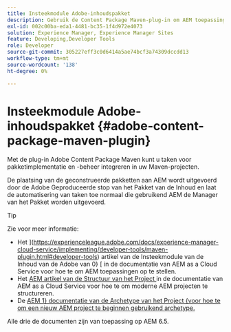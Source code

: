 ```yaml
---
title: Insteekmodule Adobe-inhoudspakket
description: Gebruik de Content Package Maven-plug-in om AEM toepassingen te implementeren
exl-id: 002c00ba-eda1-4481-bc35-1f4d972e4073
solution: Experience Manager, Experience Manager Sites
feature: Developing,Developer Tools
role: Developer
source-git-commit: 305227eff3c0d6414a5ae74bcf3a74309dccdd13
workflow-type: tm+mt
source-wordcount: '138'
ht-degree: 0%

---
```


# Insteekmodule Adobe-inhoudspakket {#adobe-content-package-maven-plugin}

Met de plug-in Adobe Content Package Maven kunt u taken voor pakketimplementatie en -beheer integreren in uw Maven-projecten.

De plaatsing van de geconstrueerde pakketten aan AEM wordt uitgevoerd door de Adobe Geproduceerde stop van het Pakket van de Inhoud en laat de automatisering van taken toe normaal die gebruikend AEM de Manager van het Pakket worden uitgevoerd.

>[!TIP]
>
>Zie voor meer informatie:
>
>* Het ](https://experienceleague.adobe.com/docs/experience-manager-cloud-service/implementing/developer-tools/maven-plugin.html#developer-tools) artikel van de Insteekmodule van de Inhoud van de Adobe van 0} [ in de documentatie van AEM as a Cloud Service voor hoe te om AEM toepassingen op te stellen.
>* Het [ AEM artikel van de Structuur van het Project ](https://experienceleague.adobe.com/docs/experience-manager-cloud-service/implementing/developing/aem-project-content-package-structure.html) in de documentatie van AEM as a Cloud Service voor hoe te om moderne AEM projecten te structureren.
>* De [ AEM 1} documentatie van de Archetype van het Project {voor hoe te om een nieuw AEM project te beginnen gebruikend archetype.](https://experienceleague.adobe.com/docs/experience-manager-core-components/using/developing/archetype/overview.html)
>
>Alle drie de documenten zijn van toepassing op AEM 6.5.
